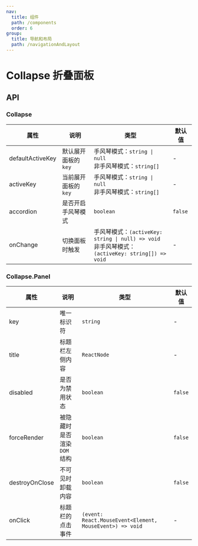 ```yaml
---
nav:
  title: 组件
  path: /components
  order: 6
group:
  title: 导航和布局
  path: /navigationAndLayout
---
```


# Collapse 折叠面板

<code src="./demos/index.tsx"></code>

## API

### Collapse

| 属性             | 说明                 | 类型                                                                                                   | 默认值  |
| ---------------- | -------------------- | ------------------------------------------------------------------------------------------------------ | ------- |
| defaultActiveKey | 默认展开面板的 `key` | 手风琴模式：`string \| null` <br/>非手风琴模式：`string[]`                                             | -       |
| activeKey        | 当前展开面板的 `key` | 手风琴模式：`string \| null` <br/>非手风琴模式：`string[]`                                             | -       |
| accordion        | 是否开启手风琴模式   | `boolean`                                                                                              | `false` |
| onChange         | 切换面板时触发       | 手风琴模式：`(activeKey: string \| null) => void` <br /> 非手风琴模式：`(activeKey: string[]) => void` | -       |

### Collapse.Panel

| 属性           | 说明                        | 类型                                                     | 默认值  |
| -------------- | --------------------------- | -------------------------------------------------------- | ------- |
| key            | 唯一标识符                  | `string`                                                 | -       |
| title          | 标题栏左侧内容              | `ReactNode`                                              | -       |
| disabled       | 是否为禁用状态              | `boolean`                                                | `false` |
| forceRender    | 被隐藏时是否渲染 `DOM` 结构 | `boolean`                                                | `false` |
| destroyOnClose | 不可见时卸载内容            | `boolean`                                                | `false` |
| onClick        | 标题栏的点击事件            | `(event: React.MouseEvent<Element, MouseEvent>) => void` | -       |

